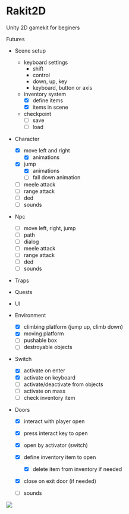 # Rakit2D
Unity 2D gamekit for beginers

Futures

* Scene setup
  - keyboard settings
    - shift
    - control
    - down, up, key
    - keyboard, button or axis
  - inventory system
    - [x] define items
    - [x] items in scene
  - checkpoint
    - [ ] save
    - [ ] load
  
* Character
  - [x] move left and right
    - [x] animations
  - [x] jump
    - [x] animations
    - [ ] fall down animation
  - [ ] meele attack
  - [ ] range attack
  - [ ] ded
  - [ ] sounds

* Npc
  - [ ] move left, right, jump 
  - [ ] path
  - [ ] dialog
  - [ ] meele attack
  - [ ] range attack
  - [ ] ded
  - [ ] sounds
  
* Traps

* Quests

* UI

* Environment
  - [x] climbing platform (jump up, climb down)
  - [x] moving platform
  - [ ] pushable box
  - [ ] destroyable objects
  
* Switch
  - [x] activate on enter
  - [x] activate on keyboard
  - [ ] activate/deactivate from objects
  - [ ] activate on mass
  - [ ] check inventory item  
  
* Doors
  - [x] interact with player open
  - [x] press interact key to open
  - [x] open by activator (switch)
  - [x] define inventory item to open
    - [x] delete item from inventory if needed
  - [x] close on exit door (if needed)
  - [ ] sounds


[![](http://img.youtube.com/vi/AQA1-tUi8NU/0.jpg)](http://www.youtube.com/watch?v=AQA1-tUi8NU "2D Ra Gamekit")
